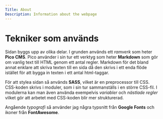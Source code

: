 ```yaml
---
Title: About
Description: Information about the webpage
---
```


Tekniker som används
==================

Sidan byggs upp av olika delar. I grunden används ett *ramverk* som heter **Pico CMS**. Pico använder i sin tur ett verktyg som heter **Markdown** som gör om vanlig text till HTML genom ett antal regler. Markdown för det bland annat enklare att skriva texten till en sida då den skrivs i ett enda flöde istället för att bygga in texten i ett antal html-taggar.

För att stylea sidan så används **SASS**, vilket är en preprocessor till CSS. CSS-koden skrivs i moduler, som i sin tur sammanställs i en större CSS-fil. I modulerna kan man även använda exempelvis *variabler* och *nästlade regler* vilket gör att arbetet med CSS-koden blir mer strukturerad.

Angående *typografi* så använder jag några typsnitt från **Google Fonts** och ikoner från **FontAwesome**.